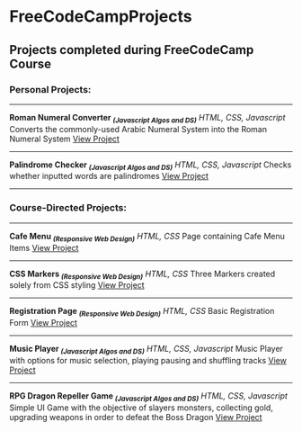 # FreeCodeCampProjects
## Projects completed during FreeCodeCamp Course

### Personal Projects:
_________________________________________________________________________________________________________

**Roman Numeral Converter <sub>_(Javascript Algos and DS)_</sub>**
*HTML, CSS, Javascript*
Converts the commonly-used Arabic Numeral System into the Roman Numeral System
[View Project](https://KavithRanch.github.io/freeCodeCampProjects/Roman%20Numeral%20Converter/index.html)

---------------------------------------------------------------------------------------------------------

**Palindrome Checker <sub>_(Javascript Algos and DS)_</sub>**
*HTML, CSS, Javascript*
Checks whether inputted words are palindromes
[View Project](https://KavithRanch.github.io/freeCodeCampProjects/Palindrome%20Checker/index.html)

_________________________________________________________________________________________________________



### Course-Directed Projects:
_________________________________________________________________________________________________________

**Cafe Menu <sub>_(Responsive Web Design)_</sub>**
*HTML, CSS*
Page containing Cafe Menu Items
[View Project](https://KavithRanch.github.io/freeCodeCampProjects/CourseDirectedProjects/Responsive%20Web%20Design/Cafe%20Menu/index.html)

---------------------------------------------------------------------------------------------------------

**CSS Markers <sub>_(Responsive Web Design)_</sub>**
*HTML, CSS*
Three Markers created solely from CSS styling
[View Project](https://KavithRanch.github.io/freeCodeCampProjects/CourseDirectedProjects/Responsive%20Web%20Design/CSS%20Markers/index.html)

---------------------------------------------------------------------------------------------------------

**Registration Page <sub>_(Responsive Web Design)_</sub>**
*HTML, CSS*
Basic Registration Form
[View Project](https://KavithRanch.github.io/freeCodeCampProjects/CourseDirectedProjects/Responsive%20Web%20Design/Registration%20Page/index.html)

---------------------------------------------------------------------------------------------------------

**Music Player <sub>_(Javascript Algos and DS)_</sub>**
*HTML, CSS, Javascript*
Music Player with options for music selection, playing pausing and shuffling tracks
[View Project](https://KavithRanch.github.io/freeCodeCampProjects/CourseDirectedProjects/Javascript%20Algo%20and%20DS/Music%20Player/index.html)

---------------------------------------------------------------------------------------------------------

**RPG Dragon Repeller Game <sub>_(Javascript Algos and DS)_</sub>**
*HTML, CSS, Javascript*
Simple UI Game with the objective of slayers monsters, collecting gold, upgrading weapons in order to defeat the Boss Dragon
[View Project](https://KavithRanch.github.io/freeCodeCampProjects/CourseDirectedProjects/Javascript%20Algo%20and%20DS/RPG%20Dragon%20Repeller/index.html)
